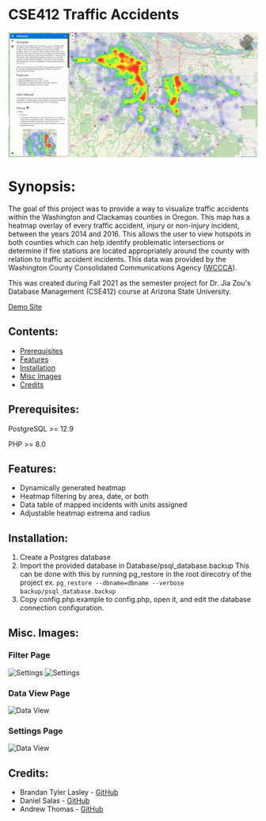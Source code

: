 # CSE412 Traffic Accidents

![Overview](https://github.com/TylerTheFox/CSE412-Traffic-Accident-Project/raw/develop/images/ex/github/overview.png)


# Synopsis:

The goal of this project was to provide a way to visualize traffic accidents within the Washington and Clackamas counties in Oregon. This map has a heatmap overlay of every traffic accident, injury or non-injury incident, between the years 2014 and 2016. This allows the user to view hotspots in both counties which can help identify problematic intersections or determine if fire stations are located appropriately around the county with relation to traffic accident incidents. This data was provided by the Washington County Consolidated Communications Agency ([WCCCA](https://wccca.com/)).

This was created during Fall 2021 as the semester project for Dr. Jia Zou's Database Management (CSE412) course at Arizona State University.

[Demo Site](https://network.brandanlasley.com/)

## Contents:

- [Prerequisites](#Prerequisites)
- [Features](#Features)
- [Installation](#Installation)
- [Misc Images](#Misc-Images)
- [Credits](#Credits)

## Prerequisites:

PostgreSQL >= 12.9

PHP >= 8.0

## Features: 

* Dynamically generated heatmap
* Heatmap filtering by area, date, or both
* Data table of mapped incidents with units assigned
* Adjustable heatmap extrema and radius

## Installation: 
1. Create a Postgres database 
2. Import the provided database in Database/psql_database.backup
This can be done with this by running pg_restore in the root direcotry of the project ex. `pg_restore --dbname=dbname --verbose backup/psql_database.backup`
3.  Copy config.php.example to config.php, open it, and edit the database connection configuration. 

## Misc. Images:

### Filter Page
![Settings](https://github.com/TylerTheFox/CSE412-Traffic-Accident-Project/raw/develop/images/ex/github/filter.png)
![Settings](https://github.com/TylerTheFox/CSE412-Traffic-Accident-Project/raw/develop/images/ex/CircleEx1.png)


### Data View Page
![Data View](https://github.com/TylerTheFox/CSE412-Traffic-Accident-Project/raw/develop/images/ex/github/DataView.png)


### Settings Page 
![Data View](https://github.com/TylerTheFox/CSE412-Traffic-Accident-Project/raw/develop/images/ex/github/Settings.png)

## Credits:
* Brandan Tyler Lasley - [GitHub](https://github.com/TylerTheFox/)
* Daniel Salas -  [GitHub](https://github.com/Daniel-Salas481)
* Andrew Thomas - [GitHub](https://github.com/andrewgucci)